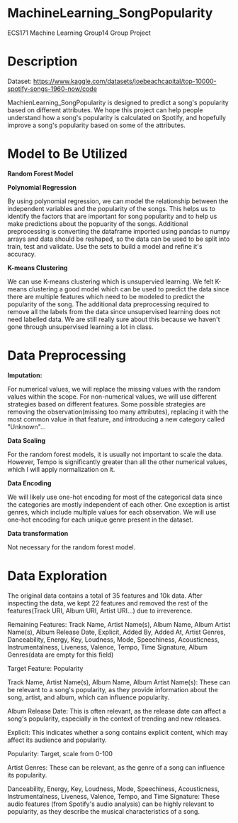 # MachineLearning_SongPopularity
ECS171 Machine Learning Group14 Group Project

# Description
Dataset: https://www.kaggle.com/datasets/joebeachcapital/top-10000-spotify-songs-1960-now/code

MachienLearning_SongPopularity is designed to predict a song's popularity based on 
different attributes. We hope this project can help people understand how a song's popularity 
is calculated on Spotify, and hopefully improve a song's popularity based on some of the 
attributes.

# Model to Be Utilized

**Random Forest Model**

**Polynomial Regression**

By using polynomial regression, we can model the relationship between the independent variables and the popularity of the songs. This helps us to identify the factors that are important for song popularity and to help us make predictions about the popuarity of the songs. Additional preprocessing is converting the dataframe imported using pandas to numpy arrays and data should be reshaped, so the data can be used to be split into train, test and validate. Use the sets to build a model and refine it's accuracy.

**K-means Clustering**

We can use K-means clustering which is unsupervied learning. We felt K-means clustering a good model which can be used to predict the data since there are multiple features which need to be modeled to predict the popularity of the song. The additional data preprocessing required to remove all the labels from the data since unsupervised learning does not need labelled data. We are still really sure about this because we haven't gone through unsupervised learning a lot in class.


# Data Preprocessing

**Imputation:**

For numerical values, we will replace the missing values with the random values within the scope. For non-numerical values, we will use different strategies based on different features. Some possible strategies are removing the observation(missing too many attributes), replacing it with the most common value in that feature, and introducing a new category called "Unknown"...

**Data Scaling**

For the random forest models, it is usually not important to scale the data. However, Tempo is significantly greater than all the other numerical values, which I will apply normalization on it.

**Data Encoding**

We will likely use one-hot encoding for most of the categorical data since the categories are 
mostly independent of each other.
One exception is artist genres, which include multiple values for each observation. We 
will use one-hot encoding for each unique genre present in the dataset.


**Data transformation**

Not necessary for the random forest model.


# Data Exploration

The original data contains a total of 35 features and 10k data. After inspecting the data, we kept 22 features and removed the rest of the features(Track URI, Album URI, Artist URI...) due to irreverence.

Remaining Features: Track Name, Artist Name(s), Album Name, Album Artist Name(s), Album Release Date, Explicit, Added By, Added At, Artist Genres, Danceability, Energy, Key, Loudness, Mode, Speechiness, Acousticness, Instrumentalness, Liveness, Valence, Tempo, Time Signature, Album Genres(data are empty for this field)

Target Feature: Popularity

Track Name, Artist Name(s), Album Name, Album Artist Name(s): These can be relevant to a song's popularity, as they provide information about the song, artist, and album, which can influence popularity.

Album Release Date: This is often relevant, as the release date can affect a song's popularity, especially in the context of trending and new releases.

Explicit: This indicates whether a song contains explicit content, which may affect its audience and popularity.

Popularity: Target, scale from 0-100

Artist Genres: These can be relevant, as the genre of a song can influence its popularity.

Danceability, Energy, Key, Loudness, Mode, Speechiness, Acousticness, Instrumentalness, Liveness, Valence, Tempo, and Time Signature: These audio features (from Spotify's audio analysis) can be highly relevant to popularity, as they describe the musical characteristics of a song.
